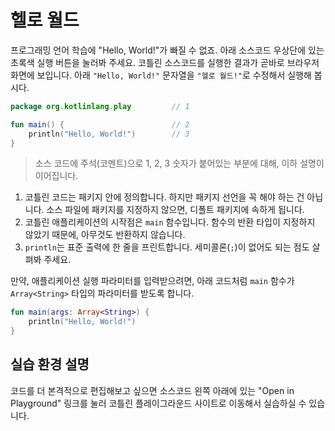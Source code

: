 # 헬로 월드

프로그래밍 언어 학습에 "Hello, World!"가 빠질 수 없죠. 아래 소스코드 우상단에 있는 초록색 실행 버튼을 눌러봐 주세요. 코틀린 소스코드를 실행한 결과가 곧바로 브라우저 화면에 보입니다. 아래 `"Hello, World!"` 문자열을 `"헬로 월드!"`로 수정해서 실행해 봅시다.

```kotlin
package org.kotlinlang.play         // 1

fun main() {                        // 2
    println("Hello, World!")        // 3
}
```

> 소스 코드에 주석(코멘트)으로 1, 2, 3 숫자가 붙어있는 부분에 대해, 이하 설명이 이어집니다.

1. 코틀린 코드는 패키지 안에 정의합니다. 하지만 패키지 선언을 꼭 해야 하는 건 아닙니다. 소스 파일에 패키지를 지정하지 않으면, 디폴트 패키지에 속하게 됩니다.
2. 코틀린 애플리케이션의 시작점은 `main` 함수입니다. 함수의 반환 타입이 지정하지 않았기 때문에, 아무것도 반환하지 않습니다.
3. `println`는 표준 출력에 한 줄을 프린트합니다. 세미콜론(`;`)이 없어도 되는 점도 살펴봐 주세요.

만약, 애플리케이션 실행 파라미터를 입력받으려면, 아래 코드처럼 `main` 함수가 `Array<String>` 타입의 파라미터를 받도록 합니다.

```kotlin
fun main(args: Array<String>) {
    println("Hello, World!")
}
```

## 실습 환경 설명

코드를 더 본격적으로 편집해보고 싶으면 소스코드 왼쪽 아래에 있는 "Open in Playground" 링크를 눌러 코틀린 플레이그라운드 사이트로 이동해서 실습하실 수 있습니다.